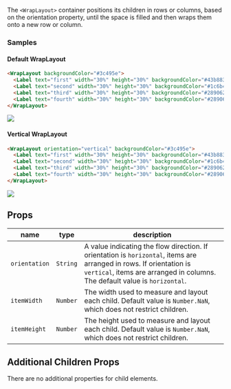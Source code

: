 The `<WrapLayout>` container positions its children in rows or columns, based on the orientation property, until the space is filled and then wraps them onto a new row or column.

### Samples

#### Default WrapLayout

```html
<WrapLayout backgroundColor="#3c495e">
  <Label text="first" width="30%" height="30%" backgroundColor="#43b883"/>
  <Label text="second" width="30%" height="30%" backgroundColor="#1c6b48"/>
  <Label text="third" width="30%" height="30%" backgroundColor="#289062"/>
  <Label text="fourth" width="30%" height="30%" backgroundColor="#289062"/>
</WrapLayout>
```
<img class="md:w-1/2 lg:w-1/3" src="https://art.nativescript-vue.org/layouts/wrap_layout_horizontal.svg" />

#### Vertical WrapLayout

```html
<WrapLayout orientation="vertical" backgroundColor="#3c495e">
  <Label text="first" width="30%" height="30%" backgroundColor="#43b883"/>
  <Label text="second" width="30%" height="30%" backgroundColor="#1c6b48"/>
  <Label text="third" width="30%" height="30%" backgroundColor="#289062"/>
  <Label text="fourth" width="30%" height="30%" backgroundColor="#289062"/>
</WrapLayout>
```
<img class="md:w-1/2 lg:w-1/3" src="https://art.nativescript-vue.org/layouts/wrap_layout_vertical.svg" />

## Props

| name | type | description |
|------|------|-------------|
`orientation` | `String` | A value indicating the flow direction. If orientation is `horizontal`, items are arranged in rows. If orientation is `vertical`, items are arranged in columns. The default value is `horizontal`.
`itemWidth` | `Number` | The width used to measure and layout each child. Default value is `Number.NaN`, which does not restrict children.
`itemHeight` | `Number` | The height used to measure and layout each child. Default value is `Number.NaN`, which does not restrict children.


## Additional Children Props

There are no additional properties for child elements.
